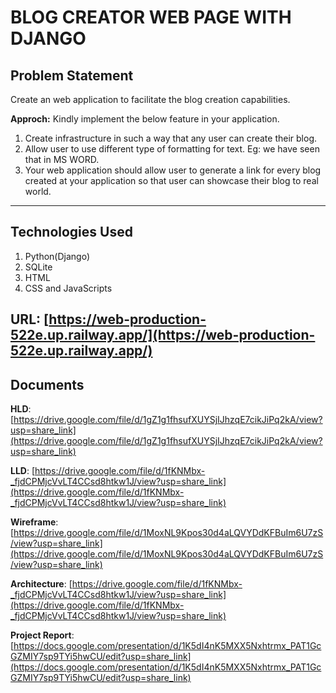 # BLOG CREATOR WEB PAGE WITH DJANGO

## Problem Statement

Create an web application to facilitate the blog creation capabilities.

**Approch:** Kindly implement the below feature in your application.

1. Create infrastructure in such a way that any user can create their blog.
2. Allow user to use different type of formatting for text. Eg: we have seen that in MS WORD.
3. Your web application should allow user to generate a link for every blog created at your application so that user can showcase their blog to real world.

---
## Technologies Used
1. Python(Django)
2. SQLite
3. HTML
4. CSS and JavaScripts

## URL: [https://web-production-522e.up.railway.app/](https://web-production-522e.up.railway.app/)

## Documents ##

**HLD**: [https://drive.google.com/file/d/1gZ1g1fhsufXUYSjIJhzqE7cikJiPq2kA/view?usp=share_link](https://drive.google.com/file/d/1gZ1g1fhsufXUYSjIJhzqE7cikJiPq2kA/view?usp=share_link)

**LLD**: [https://drive.google.com/file/d/1fKNMbx-_fjdCPMjcVvLT4CCsd8htkw1J/view?usp=share_link](https://drive.google.com/file/d/1fKNMbx-_fjdCPMjcVvLT4CCsd8htkw1J/view?usp=share_link)

**Wireframe**: [https://drive.google.com/file/d/1MoxNL9Kpos30d4aLQVYDdKFBuIm6U7zS/view?usp=share_link](https://drive.google.com/file/d/1MoxNL9Kpos30d4aLQVYDdKFBuIm6U7zS/view?usp=share_link)

**Architecture**: [https://drive.google.com/file/d/1fKNMbx-_fjdCPMjcVvLT4CCsd8htkw1J/view?usp=share_link](https://drive.google.com/file/d/1fKNMbx-_fjdCPMjcVvLT4CCsd8htkw1J/view?usp=share_link)

**Project Report**: [https://docs.google.com/presentation/d/1K5dI4nK5MXX5Nxhtrmx_PAT1GcGZMIY7sp9TYi5hwCU/edit?usp=share_link](https://docs.google.com/presentation/d/1K5dI4nK5MXX5Nxhtrmx_PAT1GcGZMIY7sp9TYi5hwCU/edit?usp=share_link)
